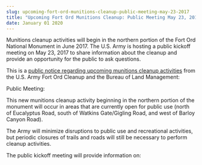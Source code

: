 ```yaml
---
slug: upcoming-fort-ord-munitions-cleanup-public-meeting-may-23-2017
title: "Upcoming Fort Ord Munitions Cleanup: Public Meeting May 23, 2017"
date: January 01 2020
---
```


 
<p>
  Munitions cleanup activities will begin in the northern portion of the Fort
  Ord National Monument in June 2017. The U.S. Army is hosting a public kickoff
  meeting on May 23, 2017 to share information about the cleanup and provide an
  opportunity for the public to ask questions.
</p>
<p>
  This is a
  <a
    href="https://fortordcleanup.com/archives/2017/invitation&#45;may&#45;23&#45;fort&#45;ord&#45;national&#45;monument&#45;northern&#45;portion&#45;us&#45;army&#45;munitions&#45;cleanup&#45;kickoff&#45;meeting/"
    >public notice regarding upcoming munitions cleanup activities</a
  >
  from the U.S. Army Fort Ord Cleanup and the Bureau of Land Management:
</p>
<p>Public Meeting:</p>
<p>
  This new munitions cleanup activity beginning in the northern portion of the
  monument will occur in areas that are currently open for public use &#40;north
  of Eucalyptus Road, south of Watkins Gate/Gigling Road, and west of Barloy
  Canyon Road&#41;.
</p>
<p>
  The Army will minimize disruptions to public use and recreational activities,
  but periodic closures of trails and roads will still be necessary to perform
  cleanup activities.
</p>
<p>The public kickoff meeting will provide information on:</p>
 
